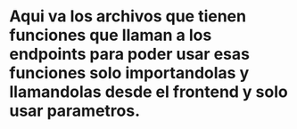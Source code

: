# Aqui va los archivos que tienen funciones que llaman a los endpoints para poder usar esas funciones solo importandolas y llamandolas desde el frontend y solo usar parametros.